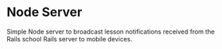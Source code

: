 # Node Server

Simple Node server to broadcast lesson notifications received from the Rails school Rails server to mobile devices.
